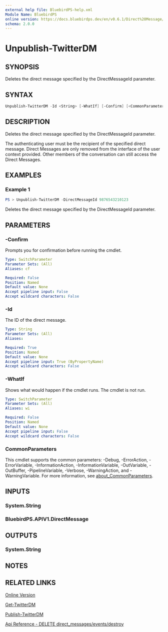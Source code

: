 ```yaml
---
external help file: BluebirdPS-help.xml
Module Name: BluebirdPS
online version: https://docs.bluebirdps.dev/en/v0.6.1/Direct%20Message/Unpublish-TwitterDM
schema: 2.0.0
---
```


# Unpublish-TwitterDM

## SYNOPSIS

Deletes the direct message specified by the DirectMessageId parameter.

## SYNTAX

```powershell
Unpublish-TwitterDM -Id <String> [-WhatIf] [-Confirm] [<CommonParameters>]
```

## DESCRIPTION

Deletes the direct message specified by the DirectMessageId parameter.

The authenticating user must be the recipient of the specified direct message.
Direct Messages are only removed from the interface of the user context provided.
Other members of the conversation can still access the Direct Messages.

## EXAMPLES

### Example 1

```powershell
PS > Unpublish-TwitterDM -DirectMessageId 9876543210123
```

Deletes the direct message specified by the DirectMessageId parameter.

## PARAMETERS

### -Confirm

Prompts you for confirmation before running the cmdlet.

```yaml
Type: SwitchParameter
Parameter Sets: (All)
Aliases: cf

Required: False
Position: Named
Default value: None
Accept pipeline input: False
Accept wildcard characters: False
```

### -Id

The ID of the direct message.

```yaml
Type: String
Parameter Sets: (All)
Aliases:

Required: True
Position: Named
Default value: None
Accept pipeline input: True (ByPropertyName)
Accept wildcard characters: False
```

### -WhatIf

Shows what would happen if the cmdlet runs.
The cmdlet is not run.

```yaml
Type: SwitchParameter
Parameter Sets: (All)
Aliases: wi

Required: False
Position: Named
Default value: None
Accept pipeline input: False
Accept wildcard characters: False
```

### CommonParameters

This cmdlet supports the common parameters: -Debug, -ErrorAction, -ErrorVariable, -InformationAction, -InformationVariable, -OutVariable, -OutBuffer, -PipelineVariable, -Verbose, -WarningAction, and -WarningVariable. For more information, see [about_CommonParameters](http://go.microsoft.com/fwlink/?LinkID=113216).

## INPUTS

### System.String

### BluebirdPS.APIV1.DirectMessage

## OUTPUTS

### System.String

## NOTES

## RELATED LINKS

[Online Version](https://docs.bluebirdps.dev/en/v0.6.1/Direct%20Message/Unpublish-TwitterDM)

[Get-TwitterDM](https://docs.bluebirdps.dev/en/v0.6.1/Direct%20Message/Get-TwitterDM)

[Publish-TwitterDM](https://docs.bluebirdps.dev/en/v0.6.1/Direct%20Message/Publish-TwitterDM)

[Api Reference - DELETE direct_messages/events/destroy](https://developer.twitter.com/en/docs/twitter-api/v1/direct-messages/sending-and-receiving/api-reference/delete-message-event)
